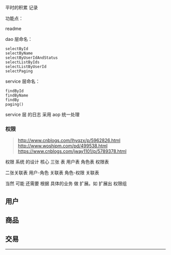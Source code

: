 平时的积累 记录



功能点：
    
    
    
    
    







readme

dao 层命名：

    selectById
    selectByName
    selectByUserIdAndStatus
    selectListByIds
    selectListByUserId
    selectPaging
    

service 层命名：

    findById
    findByName
    findBy
    paging()
    
    
service 层 的日志 采用 aop 统一处理


   
### 权限

> http://www.cnblogs.com/lhyqzx/p/5962826.html
> http://www.woshipm.com/pd/499538.html
> https://www.cnblogs.com/jway1101/p/5789378.html
   
   
   权限 系统 的设计 核心 三张 表
    用户表
    角色表
    权限表
    
   二张关联表
    用户-角色 关联表
    角色-权限 关联表
    
   
   当然 可能 还需要 根据 具体的业务 做 扩展。如 扩展出 权限组
   
    
  
## 用户 



## 商品



## 交易




----

    
  
    
    
    
